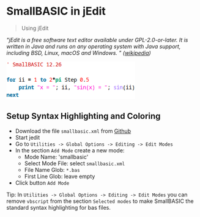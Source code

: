 # SmallBASIC in jEdit

> Using jEdit

_"jEdit is a free software text editor available under GPL-2.0-or-later. It is written in Java and runs on any operating system with Java support, including BSD, Linux, macOS and Windows. " ([wikipedia](https://en.wikipedia.org/wiki/JEdit))_

![Example](https://raw.githubusercontent.com/Joe7M/smallbasic.jedit.syntaxcoloring/main/Screenshot.png)

## Setup Syntax Highlighting and Coloring

- Download the file `smallbasic.xml` from [Github](https://github.com/Joe7M/smallbasic.jedit.syntaxcoloring)
- Start jedit
- Go to `Utilities -> Global Options -> Editing -> Edit Modes`
- In the section `Add Mode` create a new mode:
  - Mode Name: 'smallbasic'
  - Select Mode File: select `smallbasic.xml`
  - File Name Glob: `*.bas`
  - First Line Glob: leave empty
- Click button `Add Mode`

Tip: In `Utilities -> Global Options -> Editing -> Edit Modes` you can remove `vbscript` from the section `Selected modes` to make SmallBASIC the standard syntax highlighting for bas files.
